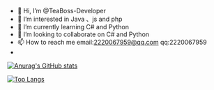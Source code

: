 - 👋 Hi, I’m @TeaBoss-Developer
- 👀 I’m interested in Java 、js and php
- 🌱 I’m currently learning C# and Python
- 💞️ I’m looking to collaborate on C# and Python
- 📫 How to reach me email:2220067959@qq.com  qq:2220067959
- 
 [![Anurag's GitHub stats](https://github-readme-stats.vercel.app/api?username=TeaBoss-Developer)](https://github.com/anuraghazra/github-readme-stats)

[![Top Langs](https://github-readme-stats.vercel.app/api/top-langs/?username=TeaBoss-Developer)](https://github.com/anuraghazra/github-readme-stats) 
